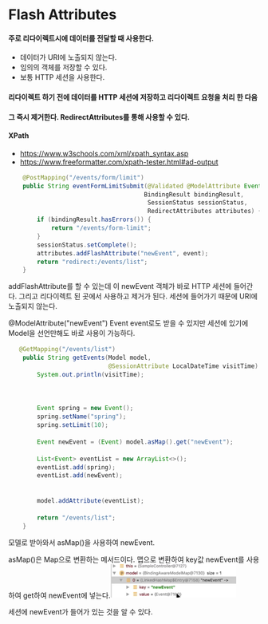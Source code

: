 # Flash Attributes

#### 주로 리다이렉트시에 데이터를 전달할 때 사용한다.

- 데이터가 URI에 노출되지 않는다.
- 임의의 객체를 저장할 수 있다.
- 보통 HTTP 세션을 사용한다.

#### 리다이렉트 하기 전에 데이터를 HTTP 세션에 저장하고 리다이렉트 요청을 처리 한 다음 

#### 그 즉시 제거한다. RedirectAttributes를 통해 사용할 수 있다.



#### XPath

- https://www.w3schools.com/xml/xpath_syntax.asp
- https://www.freeformatter.com/xpath-tester.html#ad-output







```java
    @PostMapping("/events/form/limit")
    public String eventFormLimitSubmit(@Validated @ModelAttribute Event event,
                                      BindingResult bindingResult,
                                       SessionStatus sessionStatus,
                                       RedirectAttributes attributes) {
        if (bindingResult.hasErrors()) {
            return "/events/form-limit";
        }
        sessionStatus.setComplete();
        attributes.addFlashAttribute("newEvent", event);
        return "redirect:/events/list";
    }
```

addFlashAttribute를 할 수 있는데 이 newEvent 객체가 바로 HTTP 세션에 들어간다. 그리고 리다이렉트 된 곳에서 사용하고 제거가 된다. 세션에 들어가기 때문에 URI에 노출되지 않는다.



@ModelAttribute("newEvent") Event event로도 받을 수 있지만 세션에 있기에 Model을 선언만해도 바로 사용이 가능하다.

```java
   @GetMapping("/events/list")
    public String getEvents(Model model,
                            @SessionAttribute LocalDateTime visitTime) {
        System.out.println(visitTime);



        Event spring = new Event();
        spring.setName("spring");
        spring.setLimit(10);

        Event newEvent = (Event) model.asMap().get("newEvent");

        List<Event> eventList = new ArrayList<>();
        eventList.add(spring);
        eventList.add(newEvent);


        model.addAttribute(eventList);

        return "/events/list";
    }
```

모델로 받아와서 asMap()을 사용하여 newEvent.

asMap()은 Map으로 변환하는 메서드이다. 맵으로 변환하여 key값 newEvent를 사용하여 get하여 newEvent에 넣는다.<img src="img/image-20211011122557008.png" alt="image-20211011122557008" style="width:50%;" />

세션에 newEvent가 들어가 있는 것을 알 수 있다.
